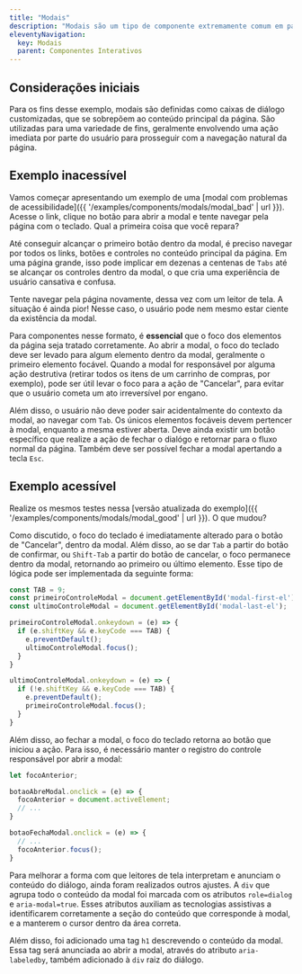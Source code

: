```yaml
---
title: "Modais"
description: "Modais são um tipo de componente extremamente comum em páginas na Web. Se implementadas incorretamente, no entanto, podem tornar seu site praticamente inutilizável para um grande número de usuários."
eleventyNavigation:
  key: Modais
  parent: Componentes Interativos
---
```


## Considerações iniciais

Para os fins desse exemplo, modais são definidas como caixas de diálogo customizadas, que se sobrepõem ao conteúdo principal da página. São utilizadas para uma variedade de fins, geralmente envolvendo uma ação imediata por parte do usuário para prosseguir com a navegação natural da página.

## Exemplo inacessível

Vamos começar apresentando um exemplo de uma [modal com problemas de acessibilidade]({{ '/examples/components/modals/modal_bad' | url }}). Acesse o link, clique no botão para abrir a modal e tente navegar pela página com o teclado. Qual a primeira coisa que você repara?

Até conseguir alcançar o primeiro botão dentro da modal, é preciso navegar por todos os links, botões e controles no conteúdo principal da página. Em uma página grande, isso pode implicar em dezenas a centenas de `Tabs` até se alcançar os controles dentro da modal, o que cria uma experiência de usuário cansativa e confusa. 

Tente navegar pela página novamente, dessa vez com um leitor de tela. A situação é ainda pior! Nesse caso, o usuário pode nem mesmo estar ciente da existência da modal.

Para componentes nesse formato, é **essencial** que o foco dos elementos da página seja tratado corretamente. Ao abrir a modal, o foco do teclado deve ser levado para algum elemento dentro da modal, geralmente o primeiro elemento focável. Quando a modal for responsável por alguma ação destrutiva (retirar todos os itens de um carrinho de compras, por exemplo), pode ser útil levar o foco para a ação de "Cancelar", para evitar que o usuário cometa um ato irreversível por engano.

Além disso, o usuário não deve poder sair acidentalmente do contexto da modal, ao navegar com `Tab`. Os únicos elementos focáveis devem pertencer à modal, enquanto a mesma estiver aberta. Deve ainda existir um botão específico que realize a ação de fechar o dialógo e retornar para o fluxo normal da página. Também deve ser possível fechar a modal apertando a tecla `Esc`.

## Exemplo acessível

Realize os mesmos testes nessa [versão atualizada do exemplo]({{ '/examples/components/modals/modal_good' | url }}). O que mudou?

Como discutido, o foco do teclado é imediatamente alterado para o botão de "Cancelar", dentro da modal. Além disso, ao se dar `Tab` a partir do botão de confirmar, ou `Shift-Tab` a partir do botão de cancelar, o foco permanece dentro da modal, retornando ao primeiro ou último elemento. Esse tipo de lógica pode ser implementada da seguinte forma:

```js
const TAB = 9;
const primeiroControleModal = document.getElementById('modal-first-el');
const ultimoControleModal = document.getElementById('modal-last-el');

primeiroControleModal.onkeydown = (e) => {
  if (e.shiftKey && e.keyCode === TAB) {
    e.preventDefault();
    ultimoControleModal.focus();
  }
}

ultimoControleModal.onkeydown = (e) => {
  if (!e.shiftKey && e.keyCode === TAB) {
    e.preventDefault();
    primeiroControleModal.focus();
  }
}
```

Além disso, ao fechar a modal, o foco do teclado retorna ao botão que iniciou a ação. Para isso, é necessário manter o registro do controle responsável por abrir a modal:

```js
let focoAnterior;

botaoAbreModal.onclick = (e) => {
  focoAnterior = document.activeElement;
  // ...
}

botaoFechaModal.onclick = (e) => {
  // ...
  focoAnterior.focus();
}
```

Para melhorar a forma com que leitores de tela interpretam e anunciam o conteúdo do diálogo, ainda foram realizados outros ajustes. A `div` que agrupa todo o conteúdo da modal foi marcada com os atributos `role=dialog` e `aria-modal=true`. Esses atributos auxiliam as tecnologias assistivas a identificarem corretamente a seção do conteúdo que corresponde à modal, e a manterem o cursor dentro da área correta.

Além disso, foi adicionado uma tag `h1` descrevendo o conteúdo da modal. Essa tag será anunciada ao abrir a modal, através do atributo `aria-labeledby`, também adicionado à `div` raiz do diálogo.
